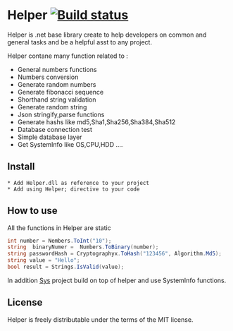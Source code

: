 # Helper [![Build status](https://ci.appveyor.com/api/projects/status/6p727frslp3x4vtp?svg=true)](https://ci.appveyor.com/project/mbarmawi/helper)

Helper is .net base library create to help developers on common and general tasks and be a helpful asst to any project.

Helper contane many function related to :
 * General numbers functions
 * Numbers conversion
 * Generate random numbers
 * Generate  fibonacci sequence
 * Shorthand string validation
 * Generate random string 
 * Json stringify,parse functions
 * Generate hashs like md5,Sha1,Sha256,Sha384,Sha512
 * Database connection test
 * Simple database layer
 * Get SystemInfo like OS,CPU,HDD ....
 
## Install
  ```
  * Add Helper.dll as reference to your project
  * Add using Helper; directive to your code
  ```

## How to use
 All the functions in Helper are static 
  ```cs
  int number = Nembers.ToInt("10");
  string  binaryNumer =  Numbers.ToBinary(number);
  string passwordHash = Cryptographyx.ToHash("123456", Algorithm.Md5); 
  string value = "Hello";
  bool result = Strings.IsValid(value);
  ```
 In addition [Sys](http://github.com/mbarmawi/sys) project build on top of helper and use SystemInfo functions.
 
## License
 Helper is freely distributable under the terms of the MIT license.
